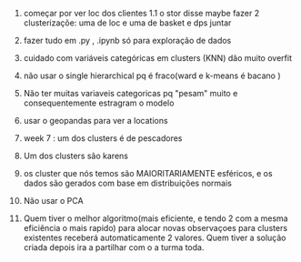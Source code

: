 1. começar por ver loc dos clientes 
1.1 o stor disse maybe fazer 2 clusterizaçõe: uma de loc e uma de basket e dps juntar

2. fazer tudo em .py , .ipynb só para exploração de dados 

3. cuidado com variáveis categóricas em clusters (KNN) dão muito overfit

4. não usar o single hierarchical pq é fraco(ward e k-means é bacano )

5. Não ter muitas variaveis categoricas pq "pesam" muito e consequentemente estragram  o modelo

6. usar o geopandas para ver a locations

7. week 7 : um dos clusters é de pescadores

8. Um dos clusters são karens

9. os cluster que nós temos são MAIORITARIAMENTE esféricos, e os dados são gerados com base em distribuições normais

10. Não usar o PCA 

11. Quem tiver o melhor algoritmo(mais eficiente, e tendo 2 com a mesma eficiência o mais rapido) para alocar novas observaçoes para clusters existentes receberá automaticamente 2 valores. Quem tiver a solução criada depois ira a partilhar com o a turma toda. 